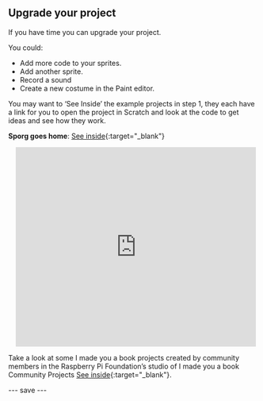 ## Upgrade your project

If you have time you can upgrade your project. 

You could:
- Add more code to your sprites. 
- Add another sprite. 
- Record a sound 
- Create a new costume in the Paint editor. 

You may want to ‘See Inside’ the example projects in step 1, they each have a link for you to open the project in Scratch and look at the code to get ideas and see how they work.

**Sporg goes home**: [See inside](https://scratch.mit.edu/projects/499498152/editor){:target="_blank"}
<div class="scratch-preview" style="margin-left: 15px;">
  <iframe allowtransparency="true" width="485" height="402" src="https://scratch.mit.edu/projects/embed/499498152/?autostart=false" frameborder="0"></iframe>
</div>

Take a look at some I made you a book projects created by community members in the Raspberry Pi Foundation’s studio of I made you a book Community Projects [See inside](https://scratch.mit.edu/studios/29092393/){:target="_blank"}.

--- save ---

